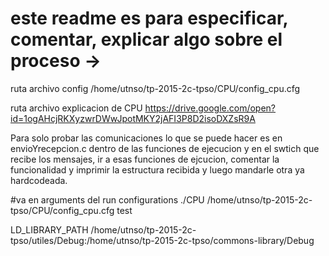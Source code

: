 # este readme es para especificar, comentar, explicar algo sobre el proceso ->

ruta archivo config
/home/utnso/tp-2015-2c-tpso/CPU/config_cpu.cfg

ruta archivo explicacion de CPU
https://drive.google.com/open?id=1ogAHcjRKXyzwrDWwJpotMKY2jAFI3P8D2isoDXZsR9A

Para solo probar las comunicaciones lo que se puede hacer es en envioYrecepcion.c dentro de las funciones de ejecucion y en el swtich que recibe los mensajes, ir a esas funciones de ejcucion, comentar la funcionalidad y  imprimir la estructura recibida y luego mandarle otra ya hardcodeada.

#va en arguments  del run configurations
./CPU /home/utnso/tp-2015-2c-tpso/CPU/config_cpu.cfg test

LD_LIBRARY_PATH
/home/utnso/tp-2015-2c-tpso/utiles/Debug:/home/utnso/tp-2015-2c-tpso/commons-library/Debug

